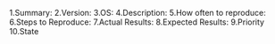 1.Summary: 
2.Version:
3.OS: 
4.Description: 
5.How often to reproduce:
6.Steps to Reproduce: 
7.Actual Results: 
8.Expected Results: 
9.Priority
10.State



